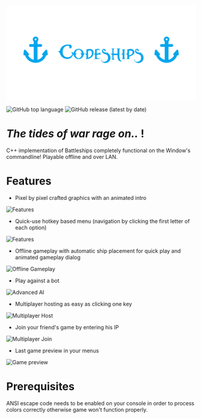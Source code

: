 <div style="text-align: center;">
<img src="https://github.com/Nizar1999/Codeships/blob/master/screenshots/Banner.png">
</div>

![GitHub top language](https://img.shields.io/github/languages/top/nizar1999/codeships?color=%2303a9f4)
![GitHub release (latest by date)](https://img.shields.io/github/v/release/nizar1999/Codeships?color=%2303a9f4)

# *The tides of war rage on..* !

C++ implementation of Battleships completely functional on the Window's commandline!
Playable offline and over LAN.

# Features
- Pixel by pixel crafted graphics with an animated intro

![Features](screenshots/intro.PNG)

- Quick-use hotkey based menu (navigation by clicking the first letter of each option)

![Features](screenshots/menu.PNG)

- Offline gameplay with automatic ship placement for quick play and animated gameplay dialog

![Offline Gameplay](screenshots/gameplay1.PNG)

- Play against a bot

![Advanced AI](screenshots/gameplay2.PNG)

- Multiplayer hosting as easy as clicking one key

![Multiplayer Host](screenshots/mhost.PNG)

- Join your friend's game by entering his IP

![Multiplayer Join](screenshots/mjoin.PNG)

- Last game preview in your menus

![Game preview](screenshots/EndGame2.PNG)

# Prerequisites
ANSI escape code needs to be enabled on your console in order to process colors correctly otherwise game won't function properly.
